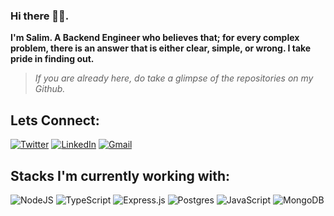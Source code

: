 ### Hi there 👋🏼.

**I'm Salim. A Backend Engineer who believes that; for every complex problem, there is an answer that is either clear, simple, or wrong. I take pride in finding out.**

> *If you are already here, do take a glimpse of the repositories on my Github.*


## Lets Connect:
<a href="https://twitter.com/salimkarbm" target="_blank">![Twitter](https://img.shields.io/badge/Twitter-%231DA1F2.svg?style=for-the-badge&logo=Twitter&logoColor=white)</a>
<a href="https://www.linkedin.com/in/salimkarbim/" target="_blank">![LinkedIn](https://img.shields.io/badge/linkedin-%230077B5.svg?style=for-the-badge&logo=linkedin&logoColor=white)</a>
<a href="mailto:salimimuzai@gmail.com" target="_blank">![Gmail](https://img.shields.io/badge/Gmail-D14836?style=for-the-badge&logo=gmail&logoColor=white)</a>
 
 ## Stacks I'm currently working with:
 ![NodeJS](https://img.shields.io/badge/node.js-6DA55F?style=for-the-badge&logo=node.js&logoColor=white)
 ![TypeScript](https://img.shields.io/badge/typescript-%23007ACC.svg?style=for-the-badge&logo=typescript&logoColor=white)
 ![Express.js](https://img.shields.io/badge/express.js-%23404d59.svg?style=for-the-badge&logo=express&logoColor=%2361DAFB)
 ![Postgres](https://img.shields.io/badge/postgres-%23316192.svg?style=for-the-badge&logo=postgresql&logoColor=white)
 ![JavaScript](https://img.shields.io/badge/javascript-%23323330.svg?style=for-the-badge&logo=javascript&logoColor=%23F7DF1E)
 ![MongoDB](https://img.shields.io/badge/MongoDB-%234ea94b.svg?style=for-the-badge&logo=mongodb&logoColor=white)
 


<!--
**salimkarbm/salimkarbm** is a ✨ _special_ ✨ repository because its `README.md` (this file) appears on your GitHub profile.

Here are some ideas to get you started:

- 🔭 I’m currently working on ...
- 🌱 I’m currently learning ...
- 👯 I’m looking to collaborate on ...
- 🤔 I’m looking for help with ...
- 💬 Ask me about ...
- 📫 How to reach me: ...
- 😄 Pronouns: ...
- ⚡ Fun fact: ...
-->
